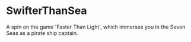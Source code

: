 # SwifterThanSea
A spin on the game 'Faster Than Light', which immerses you in the Seven Seas as a pirate ship captain.
